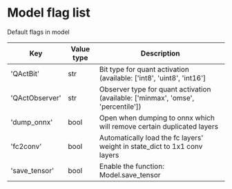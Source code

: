 # Model flag list 

Default flags in model

| Key | Value type | Description |
|---|---|---|
| 'QActBit' | str | Bit type for quant activation (available: ['int8', 'uint8', 'int16'] |
| 'QActObserver' | str | Observer type for quant activation (available: ['minmax', 'omse', 'percentile']) |
| 'dump_onnx' | bool | Open when dumping to onnx which will remove certain duplicated layers |
| 'fc2conv' | bool | Automatically load the fc layers' weight in state_dict to 1x1 conv layers |
| 'save_tensor' | bool | Enable the function: Model.save_tensor |
